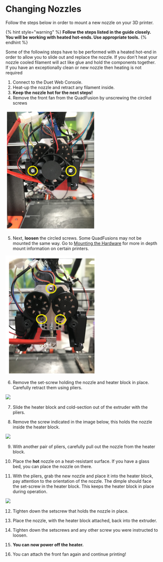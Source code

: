 # Changing Nozzles

Follow the steps below in order to mount a new nozzle on your 3D printer.

{% hint style="warning" %}
**Follow the steps listed in the guide closely. You will be working with heated hot-ends. Use appropriate tools.**
{% endhint %}

Some of the following steps have to be performed with a heated hot-end in order to allow you to slide out and replace the nozzle. If you don't heat your nozzle cooled filament will act like glue and hold the components together. If you have an exceptionally clean or new nozzle then heating is not required

1. Connect to the Duet Web Console.
2. Heat-up the nozzle and retract any filament inside.
3. **Keep the nozzle hot for the next steps!** 
4. Remove the front fan from the QuadFusion by unscrewing the circled screws

![](../.gitbook/assets/image%20%2837%29.png)

5. Next, **loosen** the circled screws. Some QuadFusions may not be mounted the same way. Go to [Mounting the Hardware]() for more in depth mount information on certain printers.

![](../.gitbook/assets/image%20%2884%29.png)

6. Remove the set-screw holding the nozzle and heater block in place. Carefully retract them using pliers.

  ![](../.gitbook/assets/howtoholdcompound.jpg)

7. Slide the heater block and cold-section out of the extruder with the pliers.

8. Remove the screw indicated in the image below, this holds the nozzle inside the heater block.

 ![](../.gitbook/assets/removenozzlesetscrew.jpg) 

9. With another pair of pliers, carefully pull out the nozzle from the heater block.

10. Place the **hot** nozzle on a heat-resistant surface. If you have a glass bed, you can place the nozzle on there.

11. With the pliers, grab the new nozzle and place it into the heater block, pay attention to the orientation of the nozzle. The dimple should face the set-screw in the heater block. This keeps the heater block in place during operation.

 ![](../.gitbook/assets/nozzle-dimple.jpg) 

12. Tighten down the setscrew that holds the nozzle in place.

13. Place the nozzle, with the heater block attached, back into the extruder.

14. Tighten down the setscrews and any other screw you were instructed to loosen.

15. **You can now power off the heater.**

16. You can attach the front fan again and continue printing!

